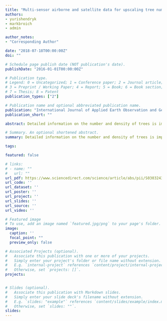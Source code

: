 ```yaml
---
title: "Multi-sensor airborne and satellite data for upscaling tree number information in a structurally complex eucalypt forest"
authors:
- yurishendryk
- markbroich
- admin

author_notes:
- "Corresponding Author"

date: "2018-07-18T00:00:00Z"
doi: ""

# Schedule page publish date (NOT publication's date).
publishDate: "2016-01-01T00:00:00Z"

# Publication type.
# Legend: 0 = Uncategorized; 1 = Conference paper; 2 = Journal article;
# 3 = Preprint / Working Paper; 4 = Report; 5 = Book; 6 = Book section;
# 7 = Thesis; 8 = Patent
publication_types: ["2"]

# Publication name and optional abbreviated publication name.
publication: "International Journal of Applied Earth Observation and Geoinformation"
publication_short: ""

abstract: Detailed information on the number and density of trees is important for conservation and sustainable use of forest resources. In this respect, remote sensing technology is a reliable tool for deriving timely and fine-scale information on forest inventory attributes. However, to better predict and understand the functioning of the forest, fine-scale measures of tree number and density must be extrapolated to the forest plot or stand levels through upscaling. In this study, we compared and combined three sources of remotely sensed data, including low point density airborne laser scans (ALS), synthetic aperture radar (SAR) and very-high resolution WorldView-2 imagery to upscale the total number of trees to the plot level in a structurally complex eucalypt forest using random forest regression. We used information on number of trees previously derived from high point density ALS as training data for a random forest regressor and field inventory data for validation. Overall, our modelled estimates resulted in significant fits (p <  0.05) with goodness-of-fit (R2) of 0.61, but systematically underestimated tree numbers. The ALS predictor variables (e.g. canopy cover and height) were the best for estimating tree numbers (R2 = 0.48, nRMSE = 61%), as compared to WorldView-2 and SAR predictor variables (R2 < 0.35). Overall, the combined use of WorldView-2, ALS and SAR predictors for estimating tree numbers showed substantial improvement in R2 of up to 0.13 as compared to their individual use. Our findings demonstrate the potential of using low point density ALS, SAR and WorldView-2 imagery to upscale high point density ALS derived tree numbers at the plot level in a structurally complex eucalypt forest.

# Summary. An optional shortened abstract.
summary: Detailed information on the number and density of trees is important for conservation and sustainable use of forest resources. In this respect, remote sensing technology is a reliable tool for deriving timely and fine-scale information on forest inventory attributes. However, to better predict and understand the functioning of the forest, fine-scale measures of tree number and density must be extrapolated to the forest plot or stand levels through upscaling.

tags:

featured: false

# links:
# - name: ""
#   url: ""
url_pdf: https://www.sciencedirect.com/science/article/abs/pii/S0303243418303155
url_code: ''
url_dataset: ''
url_poster: ''
url_project: ''
url_slides: ''
url_source: ''
url_video: ''

# Featured image
# To use, add an image named `featured.jpg/png` to your page's folder. 
image:
  caption: ''
  focal_point: ""
  preview_only: false

# Associated Projects (optional).
#   Associate this publication with one or more of your projects.
#   Simply enter your project's folder or file name without extension.
#   E.g. `internal-project` references `content/project/internal-project/index.md`.
#   Otherwise, set `projects: []`.
projects: 


# Slides (optional).
#   Associate this publication with Markdown slides.
#   Simply enter your slide deck's filename without extension.
#   E.g. `slides: "example"` references `content/slides/example/index.md`.
#   Otherwise, set `slides: ""`.
slides:
---
```



